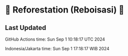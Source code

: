 
# 🌳 Reforestation (Reboisasi) 🌲

## Last Updated

GitHub Actions time: Sun Sep  1 10:18:17 UTC 2024

Indonesia/Jakarta time: Sun Sep  1 17:18:17 WIB 2024
